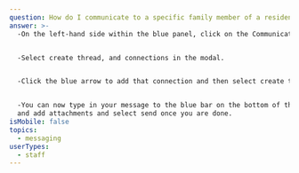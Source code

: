 ```yaml
---
question: How do I communicate to a specific family member of a resident?
answer: >-
  -On the left-hand side within the blue panel, click on the Communication tab. 


  -Select create thread, and connections in the modal. 


  -Click the blue arrow to add that connection and then select create thread. 


  -You can now type in your message to the blue bar on the bottom of the page
  and add attachments and select send once you are done. 
isMobile: false
topics:
  - messaging
userTypes:
  - staff
---
```


